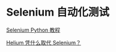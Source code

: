 # Selenium 自动化测试
[Selenium Python 教程](https://zhuanlan.zhihu.com/p/111859925)

[Helium 凭什么取代 Selenium？](https://zhuanlan.zhihu.com/p/188459944)